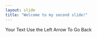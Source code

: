 ```yaml
---
layout: slide
title: "Welcome to my second slide!"
---
```

Your Text
Use the Left Arrow To Go Back

